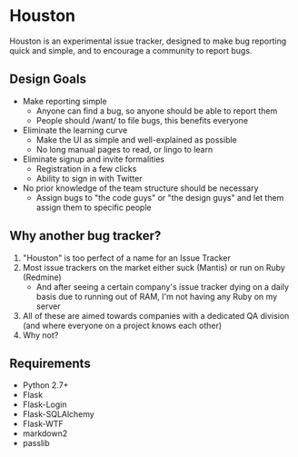 Houston
=======

Houston is an experimental issue tracker, designed to make bug reporting quick and simple, and to encourage a community to report bugs.

Design Goals
------------
* Make reporting simple
	* Anyone can find a bug, so anyone should be able to report them
	* People should /want/ to file bugs, this benefits everyone
* Eliminate the learning curve
	* Make the UI as simple and well-explained as possible
	* No long manual pages to read, or lingo to learn
* Eliminate signup and invite formalities
	* Registration in a few clicks
	* Ability to sign in with Twitter
* No prior knowledge of the team structure should be necessary
	* Assign bugs to "the code guys" or "the design guys" and let them assign them to specific people

Why another bug tracker?
------------------------
1. "Houston" is too perfect of a name for an Issue Tracker
2. Most issue trackers on the market either suck (Mantis) or run on Ruby (Redmine)
   * And after seeing a certain company's issue tracker dying on a daily basis due to running out of RAM, I'm not having any Ruby on my server
3. All of these are aimed towards companies with a dedicated QA division (and where everyone on a project knows each other)
4. Why not?

Requirements
------------
* Python 2.7+
* Flask
* Flask-Login
* Flask-SQLAlchemy
* Flask-WTF
* markdown2
* passlib

